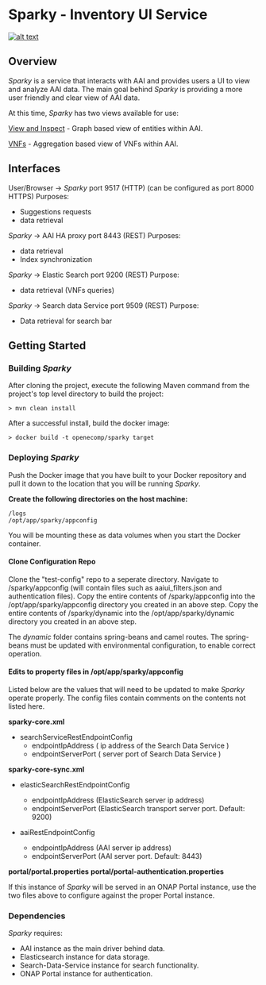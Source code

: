 # Sparky - Inventory UI Service

[![alt text](https://bestpractices.coreinfrastructure.org/projects/1737/badge)](https://bestpractices.coreinfrastructure.org/projects/1737)

## Overview
_Sparky_ is a service that interacts with AAI and provides users a UI to view and analyze AAI data. The main goal behind _Sparky_ is providing a more user friendly and clear view of AAI data.

At this time, _Sparky_ has two views available for use:

[View and Inspect](./VIEW_INSPECT.md) - Graph based view of entities within AAI.

[VNFs](./VNFS.md) - Aggregation based view of VNFs within AAI.

## Interfaces

User/Browser -> _Sparky_ port 9517 (HTTP) (can be configured as port 8000 HTTPS) 
Purposes: 
 - Suggestions requests
 - data retrieval

_Sparky_ -> AAI HA proxy port 8443 (REST)
Purposes: 
 - data retrieval
 - Index synchronization
   
_Sparky_ -> Elastic Search port 9200 (REST) 
Purpose: 
 - data retrieval (VNFs queries) 

_Sparky_ -> Search data Service port 9509 (REST) 
Purpose: 
 - Data retrieval for search bar

## Getting Started

### Building _Sparky_

After cloning the project, execute the following Maven command from the project's top level directory to build the project:

    > mvn clean install

After a successful install, build the docker image:

    > docker build -t openecomp/sparky target 

### Deploying _Sparky_

Push the Docker image that you have built to your Docker repository and pull it down to the location that you will be running _Sparky_.

**Create the following directories on the host machine:**

    /logs
    /opt/app/sparky/appconfig

You will be mounting these as data volumes when you start the Docker container.

#### Clone Configuration Repo

Clone the "test-config" repo to a seperate directory.
Navigate to <test-config repo location>/sparky/appconfig (will contain files such as aaiui_filters.json and authentication files).
Copy the entire contents of <test-config repo location>/sparky/appconfig into the /opt/app/sparky/appconfig directory you created in an above step.
Copy the entire contents of <test-config repo location>/sparky/dynamic into the /opt/app/sparky/dynamic directory you created in an above step.

The *dynamic* folder contains spring-beans and camel routes.  The spring-beans must be updated with environmental configuration, to enable correct operation. 

#### Edits to property files in /opt/app/sparky/appconfig

Listed below are the values that will need to be updated to make _Sparky_ operate properly. The config files contain comments on the contents not listed here.

**sparky-core.xml**

- searchServiceRestEndpointConfig
	- endpointIpAddress ( ip address of the Search Data Service )
	- endpointServerPort ( server port of Search Data Service ) 

**sparky-core-sync.xml**
 
- elasticSearchRestEndpointConfig
    - endpointIpAddress (ElasticSearch server ip address)
    - endpointServerPort (ElasticSearch transport server port.  Default: 9200)

- aaiRestEndpointConfig
    - endpointIpAddress (AAI server ip address)
    - endpointServerPort (AAI server port.  Default: 8443)

**portal/portal.properties**
**portal/portal-authentication.properties**

If this instance of _Sparky_ will be served in an ONAP Portal instance, use the two files above to configure against the proper Portal instance.

### Dependencies

_Sparky_ requires:

- AAI instance as the main driver behind data.
- Elasticsearch instance for data storage.
- Search-Data-Service instance for search functionality.
- ONAP Portal instance for authentication.